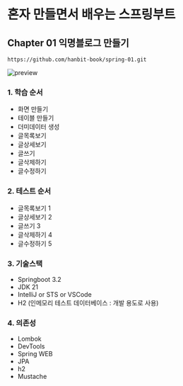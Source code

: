 # 혼자 만들면서 배우는 스프링부트 

## Chapter 01 익명블로그 만들기
```text
https://github.com/hanbit-book/spring-01.git
```

![preview](./end.png)

### 1. 학습 순서
- 화면 만들기
- 테이블 만들기
- 더미데이터 생성
- 글목록보기
- 글상세보기
- 글쓰기
- 글삭제하기
- 글수정하기

### 2. 테스트 순서
- 글목록보기 1
- 글상세보기 2
- 글쓰기 3
- 글삭제하기 4
- 글수정하기 5

### 3. 기술스택
- Springboot 3.2
- JDK 21
- IntelliJ or STS or VSCode
- H2 (인메모리 테스트 데이터베이스 : 개발 용도로 사용)

### 4. 의존성
- Lombok
- DevTools
- Spring WEB
- JPA
- h2
- Mustache